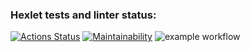 ### Hexlet tests and linter status:
[![Actions Status](https://github.com/ssk93-dev/frontend-project-lvl1/workflows/hexlet-check/badge.svg)](https://github.com/ssk93-dev/frontend-project-lvl1/actions)
[![Maintainability](https://api.codeclimate.com/v1/badges/a99a88d28ad37a79dbf6/maintainability)](https://codeclimate.com/github/codeclimate/codeclimate/maintainability)
![example workflow](https://github.com/ssk93-dev/frontend-project-lvl1/actions/workflows/lint.yml/badge.svg)